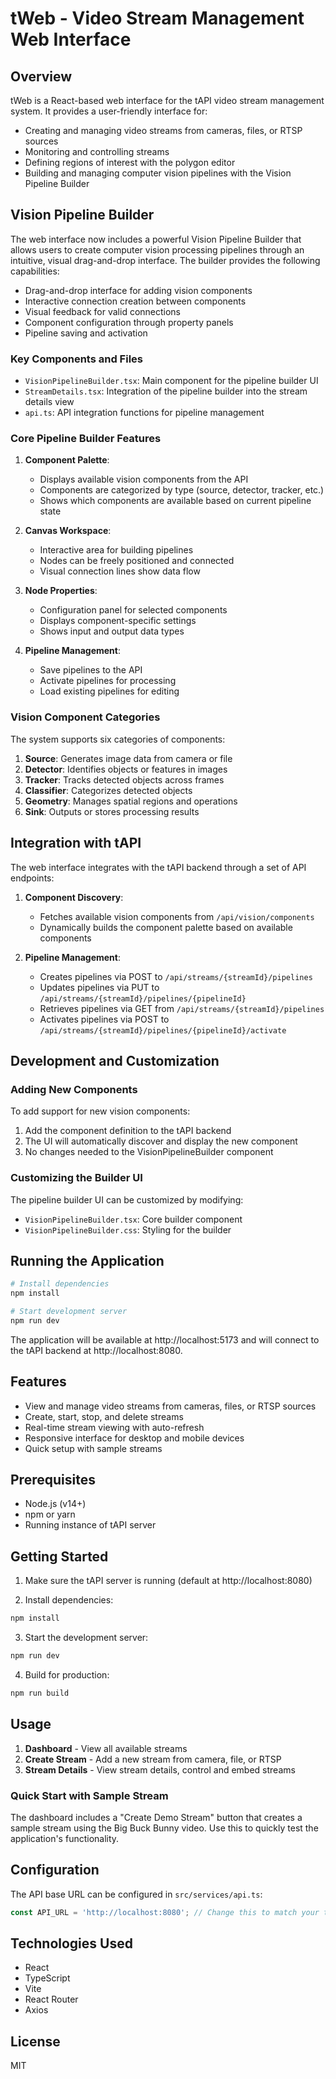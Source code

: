 # tWeb - Video Stream Management Web Interface

## Overview

tWeb is a React-based web interface for the tAPI video stream management system. It provides a user-friendly interface for:

- Creating and managing video streams from cameras, files, or RTSP sources
- Monitoring and controlling streams
- Defining regions of interest with the polygon editor
- Building and managing computer vision pipelines with the Vision Pipeline Builder

## Vision Pipeline Builder

The web interface now includes a powerful Vision Pipeline Builder that allows users to create computer vision processing pipelines through an intuitive, visual drag-and-drop interface. The builder provides the following capabilities:

- Drag-and-drop interface for adding vision components
- Interactive connection creation between components
- Visual feedback for valid connections
- Component configuration through property panels
- Pipeline saving and activation

### Key Components and Files

- `VisionPipelineBuilder.tsx`: Main component for the pipeline builder UI
- `StreamDetails.tsx`: Integration of the pipeline builder into the stream details view
- `api.ts`: API integration functions for pipeline management

### Core Pipeline Builder Features

1. **Component Palette**: 
   - Displays available vision components from the API
   - Components are categorized by type (source, detector, tracker, etc.)
   - Shows which components are available based on current pipeline state

2. **Canvas Workspace**:
   - Interactive area for building pipelines
   - Nodes can be freely positioned and connected
   - Visual connection lines show data flow

3. **Node Properties**:
   - Configuration panel for selected components
   - Displays component-specific settings
   - Shows input and output data types

4. **Pipeline Management**:
   - Save pipelines to the API
   - Activate pipelines for processing
   - Load existing pipelines for editing

### Vision Component Categories

The system supports six categories of components:

1. **Source**: Generates image data from camera or file
2. **Detector**: Identifies objects or features in images
3. **Tracker**: Tracks detected objects across frames
4. **Classifier**: Categorizes detected objects
5. **Geometry**: Manages spatial regions and operations
6. **Sink**: Outputs or stores processing results

## Integration with tAPI

The web interface integrates with the tAPI backend through a set of API endpoints:

1. **Component Discovery**:
   - Fetches available vision components from `/api/vision/components`
   - Dynamically builds the component palette based on available components

2. **Pipeline Management**:
   - Creates pipelines via POST to `/api/streams/{streamId}/pipelines`
   - Updates pipelines via PUT to `/api/streams/{streamId}/pipelines/{pipelineId}`
   - Retrieves pipelines via GET from `/api/streams/{streamId}/pipelines`
   - Activates pipelines via POST to `/api/streams/{streamId}/pipelines/{pipelineId}/activate`

## Development and Customization

### Adding New Components

To add support for new vision components:

1. Add the component definition to the tAPI backend
2. The UI will automatically discover and display the new component
3. No changes needed to the VisionPipelineBuilder component

### Customizing the Builder UI

The pipeline builder UI can be customized by modifying:

- `VisionPipelineBuilder.tsx`: Core builder component
- `VisionPipelineBuilder.css`: Styling for the builder

## Running the Application

```bash
# Install dependencies
npm install

# Start development server
npm run dev
```

The application will be available at http://localhost:5173 and will connect to the tAPI backend at http://localhost:8080.

## Features

- View and manage video streams from cameras, files, or RTSP sources
- Create, start, stop, and delete streams
- Real-time stream viewing with auto-refresh
- Responsive interface for desktop and mobile devices
- Quick setup with sample streams

## Prerequisites

- Node.js (v14+)
- npm or yarn
- Running instance of tAPI server

## Getting Started

1. Make sure the tAPI server is running (default at http://localhost:8080)

2. Install dependencies:
```bash
npm install
```

3. Start the development server:
```bash
npm run dev
```

4. Build for production:
```bash
npm run build
```

## Usage

1. **Dashboard** - View all available streams
2. **Create Stream** - Add a new stream from camera, file, or RTSP
3. **Stream Details** - View stream details, control and embed streams

### Quick Start with Sample Stream

The dashboard includes a "Create Demo Stream" button that creates a sample stream using the Big Buck Bunny video. Use this to quickly test the application's functionality.

## Configuration

The API base URL can be configured in `src/services/api.ts`:

```typescript
const API_URL = 'http://localhost:8080'; // Change this to match your tAPI server
```

## Technologies Used

- React
- TypeScript
- Vite
- React Router
- Axios

## License

MIT
